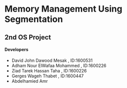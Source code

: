 # Memory Management Using Segmentation
## 2nd OS Project 
#### Developers
- David John Dawood Mesak , ID:1600531
- Adham Nour ElWafaa Mohammed , ID:1600226
- Ziad Tarek Hassan Taha , ID:1600226
- Gerges Wageh Thabet , ID:1600447
- Abdelhamied Amr
